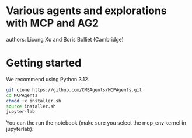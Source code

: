 # Various agents and explorations with MCP and AG2

authors: Licong Xu and Boris Bolliet (Cambridge)

# Getting started

We recommend using Python 3.12. 

```bash
git clone https://github.com/CMBAgents/MCPAgents.git
cd MCPAgents
chmod +x installer.sh
source installer.sh
jupyter-lab
```

You can the run the notebook (make sure you select the mcp_env kernel in jupyterlab).
